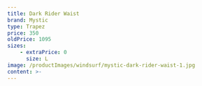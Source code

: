 ```yaml
---
title: Dark Rider Waist
brand: Mystic
type: Trapez
price: 350
oldPrice: 1095
sizes:
    - extraPrice: 0
      size: L
image: /productImages/windsurf/mystic-dark-rider-waist-1.jpg
content: >-
---
```

